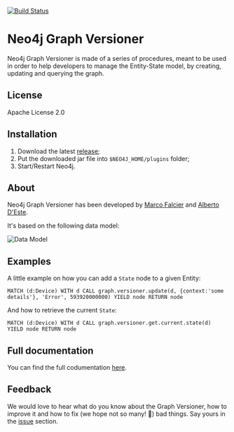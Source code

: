 [![Build Status](https://travis-ci.org/h-omer/neo4j-graph-versioner.svg?branch=master)](https://travis-ci.org/h-omer/neo4j-graph-versioner)

# Neo4j Graph Versioner

Neo4j Graph Versioner is made of a series of procedures, meant to be used in order to help developers to manage the Entity-State model, by creating, updating and querying the graph.

## License

Apache License 2.0

## Installation

1. Download the latest [release](https://github.com/h-omer/neo4j-graph-versioner/releases);
2. Put the downloaded jar file into `$NEO4J_HOME/plugins` folder;
3. Start/Restart Neo4j.

## About

Neo4j Graph Versioner has been developed by [Marco Falcier](https://github.com/mfalcier) and [Alberto D'Este](https://github.com/albertodeste).

It's based on the following data model: 

![Data Model](https://raw.githubusercontent.com/h-omer/neo4j-graph-versioner/master/docs/images/data-model.png)

## Examples

A little example on how you can add a `State` node to a given Entity:

```cypher
MATCH (d:Device) WITH d CALL graph.versioner.update(d, {context:'some details'}, 'Error', 593920000000) YIELD node RETURN node
```

And how to retrieve the current `State`:

```cypher
MATCH (d:Device) WITH d CALL graph.versioner.get.current.state(d) YIELD node RETURN node
```

## Full documentation

You can find the full codumentation [here](https://h-omer.github.io/neo4j-graph-versioner/).

## Feedback

We would love to hear what do you know about the Graph Versioner, how to improve it and how to fix (we hope not so many! :see_no_evil:) bad things. Say yours in the [issue](https://github.com/h-omer/neo4j-graph-versioner/issues) section.

